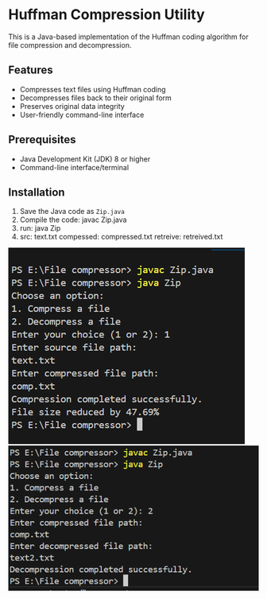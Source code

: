 # Huffman Compression Utility

This is a Java-based implementation of the Huffman coding algorithm for file compression and decompression.

## Features
- Compresses text files using Huffman coding
- Decompresses files back to their original form
- Preserves original data integrity
- User-friendly command-line interface

## Prerequisites
- Java Development Kit (JDK) 8 or higher
- Command-line interface/terminal

## Installation
1. Save the Java code as `Zip.java`
2. Compile the code: javac Zip.java
3. run: java Zip
4. src: text.txt
   compessed: compressed.txt
   retreive: retreived.txt

![Screenshot of compression](compression.png)
![Screenshot of decompression](decompression.png)

